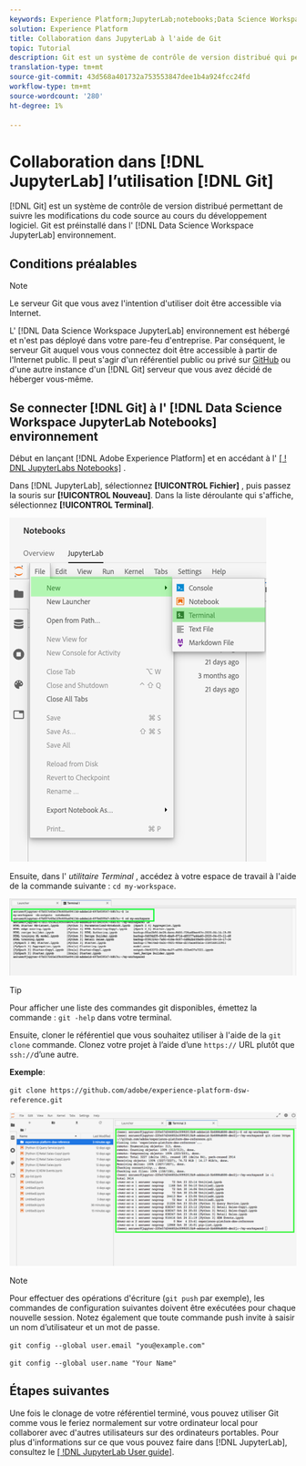 ```yaml
---
keywords: Experience Platform;JupyterLab;notebooks;Data Science Workspace;popular topics;Git;Github
solution: Experience Platform
title: Collaboration dans JupyterLab à l'aide de Git
topic: Tutorial
description: Git est un système de contrôle de version distribué qui permet de suivre les modifications du code source au cours du développement logiciel. Git est préinstallé dans l’environnement JupyterLab de Data Science Workspace.
translation-type: tm+mt
source-git-commit: 43d568a401732a753553847dee1b4a924fcc24fd
workflow-type: tm+mt
source-wordcount: '280'
ht-degree: 1%

---
```



# Collaboration dans [!DNL JupyterLab] l’utilisation [!DNL Git]

[!DNL Git] est un système de contrôle de version distribué permettant de suivre les modifications du code source au cours du développement logiciel. Git est préinstallé dans l&#39; [!DNL Data Science Workspace JupyterLab] environnement.

## Conditions préalables 

>[!NOTE]
>
> Le serveur Git que vous avez l&#39;intention d&#39;utiliser doit être accessible via Internet.

L&#39; [!DNL Data Science Workspace JupyterLab] environnement est hébergé et n&#39;est pas déployé dans votre pare-feu d&#39;entreprise. Par conséquent, le serveur Git auquel vous vous connectez doit être accessible à partir de l&#39;Internet public. Il peut s&#39;agir d&#39;un référentiel public ou privé sur [GitHub](https://github.com/) ou d&#39;une autre instance d&#39;un [!DNL Git] serveur que vous avez décidé de héberger vous-même.

## Se connecter [!DNL Git] à l&#39; [!DNL Data Science Workspace JupyterLab Notebooks] environnement

Début en lançant [!DNL Adobe Experience Platform] et en accédant à l&#39; [[ ! DNL JupyterLabs Notebooks]](https://platform.adobe.com/notebooks/jupyterLab) .

Dans [!DNL JupyterLab], sélectionnez **[!UICONTROL Fichier]** , puis passez la souris sur **[!UICONTROL Nouveau]**. Dans la liste déroulante qui s&#39;affiche, sélectionnez **[!UICONTROL Terminal]**.

![JupyterLab Nav](../images/jupyterlab/tutorials/open-terminal.png)

Ensuite, dans l&#39; *utilitaire Terminal* , accédez à votre espace de travail à l&#39;aide de la commande suivante : `cd my-workspace`.

![espace de travail cd](../images/jupyterlab/tutorials/find-workspace.png)

>[!TIP]
>
> Pour afficher une liste des commandes git disponibles, émettez la commande : `git -help` dans votre terminal.

Ensuite, cloner le référentiel que vous souhaitez utiliser à l&#39;aide de la `git clone` commande. Clonez votre projet à l’aide d’une `https://` URL plutôt que `ssh://`d’une autre.

**Exemple**:

`git clone https://github.com/adobe/experience-platform-dsw-reference.git`

![clone](../images/jupyterlab/tutorials/git-collaboration.png)

>[!NOTE]
>
> Pour effectuer des opérations d&#39;écriture (`git push` par exemple), les commandes de configuration suivantes doivent être exécutées pour chaque nouvelle session. Notez également que toute commande push invite à saisir un nom d’utilisateur et un mot de passe.
>
>`git config --global user.email "you@example.com"`
>
>`git config --global user.name "Your Name"`

## Étapes suivantes

Une fois le clonage de votre référentiel terminé, vous pouvez utiliser Git comme vous le feriez normalement sur votre ordinateur local pour collaborer avec d&#39;autres utilisateurs sur des ordinateurs portables. Pour plus d&#39;informations sur ce que vous pouvez faire dans [!DNL JupyterLab], consultez le [[ !DNL JupyterLab User guide]](./overview.md).
